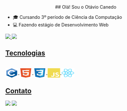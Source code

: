 <center>## Olá! Sou o Otávio Canedo</center>

- 🎓 Cursando 3º período de Ciência da Computação
- 💻 Fazendo estágio de Desenvolvimento Web

<div>
  <a href="https://github.com/OtavioCanedo">
  <img height="167em" src="https://github-readme-stats.vercel.app/api?username=OtavioCanedo&show_icons=true&theme=dracula&include_all_commits=true&count_private=true" />
  <img height="167em" src="https://github-readme-stats.vercel.app/api/top-langs/?username=OtavioCanedo&layout=compact&langs_count=16&theme=dracula" />
</div>

## Tecnologias
  
<div style="display: inline_block"><br>
  <img align="center" alt="Canedo-C" height="30" width="40" src="https://raw.githubusercontent.com/devicons/devicon/master/icons/c/c-original.svg">
  <img align="center" alt="Canedo-HTML" height="30" width="40" src="https://raw.githubusercontent.com/devicons/devicon/master/icons/html5/html5-original.svg">
  <img align="center" alt="Canedo-CSS" height="30" width="40" src="https://raw.githubusercontent.com/devicons/devicon/master/icons/css3/css3-original.svg">
  <img align="center" alt="Canedo-JS" height="30" width="40" src="https://raw.githubusercontent.com/devicons/devicon/master/icons/javascript/javascript-plain.svg">
  <img align="center" cursor="default" alt="Canedo-React" height="30" width="40" src="https://raw.githubusercontent.com/devicons/devicon/master/icons/react/react-original.svg">
</div>
  
## Contato
  
<div>
  <a href="mailto:otavionevescoc@hotmail.com"><img height="35em" src="https://img.shields.io/badge/-Email-%23333?style=for-the-badge&logo=gmail&logoColor=white" target="_blank"></a>
  <a href="https://www.linkedin.com/in/otavio-canedo-235267b3/" target="_blank"><img height="35em" src="https://img.shields.io/badge/-LinkedIn-%230077B5?style=for-the-badge&logo=linkedin&logoColor=white" target="_blank"></a>
</div>
